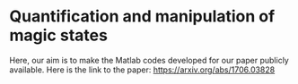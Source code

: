 # Quantification and manipulation of magic states
Here, our aim is to make the Matlab codes developed for our paper publicly available. 
Here is the link to the paper: 
https://arxiv.org/abs/1706.03828
